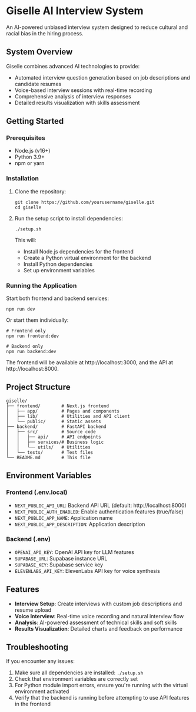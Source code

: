 # Giselle AI Interview System

An AI-powered unbiased interview system designed to reduce cultural and racial bias in the hiring process.

## System Overview

Giselle combines advanced AI technologies to provide:

- Automated interview question generation based on job descriptions and candidate resumes
- Voice-based interview sessions with real-time recording
- Comprehensive analysis of interview responses
- Detailed results visualization with skills assessment

## Getting Started

### Prerequisites

- Node.js (v16+)
- Python 3.9+
- npm or yarn

### Installation

1. Clone the repository:
   ```
   git clone https://github.com/yourusername/giselle.git
   cd giselle
   ```

2. Run the setup script to install dependencies:
   ```
   ./setup.sh
   ```
   
   This will:
   - Install Node.js dependencies for the frontend
   - Create a Python virtual environment for the backend
   - Install Python dependencies
   - Set up environment variables

### Running the Application

Start both frontend and backend services:

```
npm run dev
```

Or start them individually:

```
# Frontend only
npm run frontend:dev

# Backend only
npm run backend:dev
```

The frontend will be available at http://localhost:3000, and the API at http://localhost:8000.

## Project Structure

```
giselle/
├── frontend/        # Next.js frontend
│   ├── app/         # Pages and components
│   ├── lib/         # Utilities and API client
│   └── public/      # Static assets
├── backend/         # FastAPI backend
│   ├── src/         # Source code
│   │   ├── api/     # API endpoints
│   │   ├── services/# Business logic
│   │   └── utils/   # Utilities
│   └── tests/       # Test files
└── README.md        # This file
```

## Environment Variables

### Frontend (.env.local)

- `NEXT_PUBLIC_API_URL`: Backend API URL (default: http://localhost:8000)
- `NEXT_PUBLIC_AUTH_ENABLED`: Enable authentication features (true/false)
- `NEXT_PUBLIC_APP_NAME`: Application name
- `NEXT_PUBLIC_APP_DESCRIPTION`: Application description

### Backend (.env)

- `OPENAI_API_KEY`: OpenAI API key for LLM features
- `SUPABASE_URL`: Supabase instance URL
- `SUPABASE_KEY`: Supabase service key
- `ELEVENLABS_API_KEY`: ElevenLabs API key for voice synthesis

## Features

- **Interview Setup**: Create interviews with custom job descriptions and resume upload
- **Voice Interview**: Real-time voice recording and natural interview flow
- **Analysis**: AI-powered assessment of technical skills and soft skills
- **Results Visualization**: Detailed charts and feedback on performance

## Troubleshooting

If you encounter any issues:

1. Make sure all dependencies are installed: `./setup.sh`
2. Check that environment variables are correctly set
3. For Python module import errors, ensure you're running with the virtual environment activated
4. Verify that the backend is running before attempting to use API features in the frontend 
